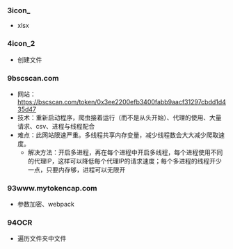 ### 3icon_
- xlsx

### 4icon_2
- 创建文件

### 9bscscan.com
- 网站：https://bscscan.com/token/0x3ee2200efb3400fabb9aacf31297cbdd1d435d47
- 技术：重新启动程序，爬虫接着运行（而不是从头开始）、代理的使用、大量请求、csv、进程与线程配合
- 难点：此网站限速严重。多线程共享内存变量，减少线程数会大大减少爬取速度。
  - 解决方法：开启多进程，再在每个进程中开启多线程，每个进程使用不同的代理IP，这样可以降低每个代理IP的请求速度；每个多进程的线程开少一点，只要内存够，进程可以无限开

### 93www.mytokencap.com
- 参数加密、webpack

### 94OCR
- 遍历文件夹中文件